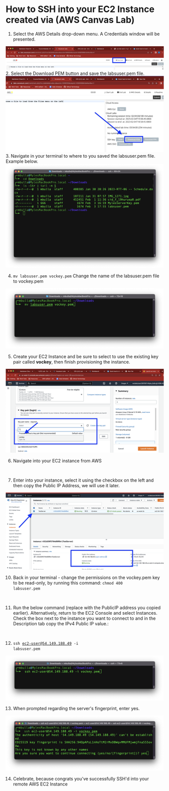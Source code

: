 # How to SSH into your EC2 Instance created via (AWS Canvas Lab)

1. Select the AWS Details drop-down menu. A Credentials window will be presented.
<img src="https://github.com/hydropero/Documentation/blob/main/Screenshots/AWS_SSH/Screen%20Shot%202023-02-04%20at%205.49.51%20PM.png?raw=true">
<br>
2. Select the Download PEM button and save the labsuser.pem file.
<img src="https://raw.githubusercontent.com/hydropero/Documentation/main/Screenshots/AWS_SSH/Screen%20Shot%202023-02-04%20at%205.59.40%20PM.png">
<br>
3. Navigate in your terminal to where to you saved the labsuser.pem file. Example below.
<img src="https://raw.githubusercontent.com/hydropero/Documentation/main/Screenshots/AWS_SSH/AzureWebHosting_2023-02-04_18-21-12.png">
<br>

4. <code>mv labsuser.pem vockey.pem</code>
Change the name of the labsuser.pem file to vockey.pem
<img src="https://github.com/hydropero/Documentation/blob/main/Screenshots/AWS_SSH/AzureWebHosting_2023-02-04_18-24-23.png?raw=true">
<br>

5. Create your EC2 Instance and be sure to select to use the existing key pair called **vockey**, then finish provisioning the instance.
<img src="https://github.com/hydropero/Documentation/blob/main/Screenshots/AWS_SSH/Screen%20Shot%202023-02-04%20at%206.03.45%20PM.png?raw=true">
<br>

6. Navigate into your EC2 instance from AWS
<br>

7. Enter into your instance, select it using the checkbox on the left and then copy the Public IP Address, we will use it later.
<img src="https://github.com/hydropero/Documentation/blob/main/Screenshots/AWS_SSH/Screen%20Shot%202023-02-04%20at%206.29.15%20PM.png?raw=true">
<br>

10. Back in your terminal - change the permissions on the vockey.pem key to be read-only, by running this command:
<code>chmod 400 labsuser.pem</code>
<br>

11. Run the below command (replace <public-ip> with the PublicIP address you copied earlier).
Alternatively, return to the EC2 Console and select Instances. Check the box next to the instance you want to connect to and in the Description tab copy the IPv4 Public IP value.:
<br>

12. <code>ssh ec2-user@54.149.188.49 -i labsuser.pem</code>
<img src="https://github.com/hydropero/Documentation/blob/main/Screenshots/AWS_SSH/AzureWebHosting_2023-02-04_18-39-39.png?raw=true">
<br>

13. When prompted regarding the server's fingerprint, enter yes.
<img src="https://github.com/hydropero/Documentation/blob/main/Screenshots/AWS_SSH/AzureWebHosting_2023-02-04_18-39-55.png?raw=true">
<br>

14. Celebrate, because congrats you've successfully SSH'd into your remote AWS EC2 Instance
